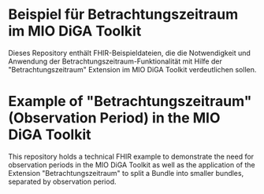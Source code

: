 # Beispiel für Betrachtungszeitraum im MIO DiGA Toolkit
Dieses Repository enthält FHIR-Beispieldateien, die die Notwendigkeit und Anwendung der Betrachtungszeitraum-Funktionalität mit Hilfe der "Betrachtungszeitraum" Extension im MIO DiGA Toolkit verdeutlichen sollen.

# Example of "Betrachtungszeitraum" (Observation Period) in the MIO DiGA Toolkit
This repository holds a technical FHIR example to demonstrate the need for observation periods in the MIO DiGA Toolkit as well as the application of the Extension "Betrachtungszeitraum" to split a Bundle into smaller bundles, separated by observation period. 
